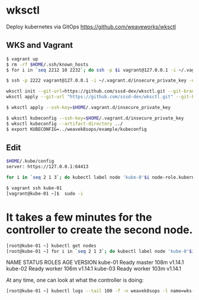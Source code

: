 # wksctl
Deploy kubernetes via GitOps https://github.com/weaveworks/wksctl

## WKS and Vagrant
```bash
$ vagrant up
$ rm -rf $HOME/.ssh/known_hosts
$ for i in `seq 2212 10 2232`; do ssh -p $i vagrant@127.0.0.1 -i ~/.vagrant.d/insecure_private_key -o StrictHostKeyChecking=no "hostname && exit"; done

$ ssh -p 2222 vagrant@127.0.0.1 -i ~/.vagrant.d/insecure_private_key -o StrictHostKeyChecking=no "hostname && exit"

wksctl init --git-url=https://github.com/sssd-dev/wksctl.git --git-branch=v1.0
wksctl apply --git-url "https://github.com/sssd-dev/wksctl.git" --git-branch "develop"

$ wksctl apply --ssh-key=$HOME/.vagrant.d/insecure_private_key

$ wksctl kubeconfig --ssh-key=$HOME/.vagrant.d/insecure_private_key
$ wksctl kubeconfig --artifact-directory ../
$ export KUBECONFIG=../weavek8sops/example/kubeconfig
```

## Edit 
```bash
$HOME/.kube/config
server: https://127.0.0.1:64413

for i in `seq 2 1 3`; do kubectl label node 'kube-0'$i node-role.kubernetes.io/worker=worker; done

```

```bash
$ vagrant ssh kube-01
[vagrant@kube-01 ~]$  sudo -i
```
# It takes a few minutes for the controller to create the second node.
```bash
[root@kube-01 ~] kubectl get nodes
[root@kube-01 ~] for i in `seq 2 1 3`; do kubectl label node 'kube-0'$i node-role.kubernetes.io/worker=worker; done
```
NAME      STATUS   ROLES    AGE    VERSION
kube-01   Ready    master   108m   v1.14.1
kube-02   Ready    worker   106m   v1.14.1
kube-03   Ready    worker   103m   v1.14.1

At any time, one can look at what the controller is doing:
```bash
[root@kube-01 ~] kubectl logs --tail 100 -f -n weavek8sops -l name=wks-controller
```